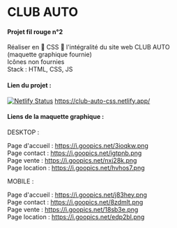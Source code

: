 # CLUB AUTO

#### Projet fil rouge n°2 

Réaliser en 💫 CSS 💫 l'intégralité du site web CLUB AUTO 
<br>
(maquette graphique fournie)
<br>
Icônes non fournies 
<br>
Stack : HTML, CSS, JS

#### Lien du projet : 

[![Netlify Status](https://api.netlify.com/api/v1/badges/9c454474-dc4e-4837-9c55-29fa825f9d7d/deploy-status)](https://app.netlify.com/sites/club-auto-css/deploys) https://club-auto-css.netlify.app/

#### Liens de la maquette graphique :

DESKTOP :

Page d'accueil : https://i.goopics.net/3ioqkw.png
<br>
Page contact : https://i.goopics.net/igtpnb.png
<br>
Page vente : https://i.goopics.net/nxj28k.png
<br>
Page location : https://i.goopics.net/hvhos7.png

MOBILE : 

Page d'accueil : https://i.goopics.net/j83hey.png
<br>
Page contact : https://i.goopics.net/8zdmlt.png
<br>
Page vente : https://i.goopics.net/18sb3e.png
<br>
Page location : https://i.goopics.net/edp2bl.png
